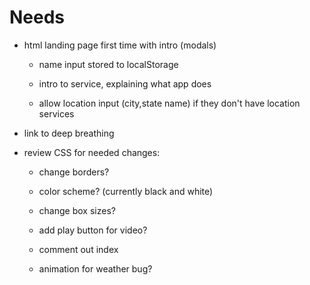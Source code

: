 # Needs

* html landing page first time with intro (modals)
    
    * name input stored to localStorage

    * intro to service, explaining what app does

    * allow location input (city,state name) if they don't have location services

* link to deep breathing

* review CSS for needed changes:

    * change borders?

    * color scheme? (currently black and white)
    
    * change box sizes?

    * add play button for video?

    * comment out index

    * animation for weather bug?
